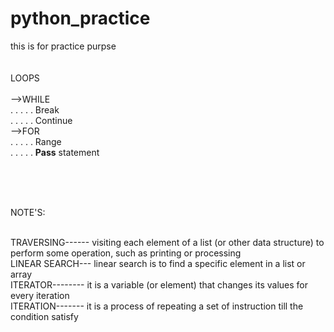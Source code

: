 # python_practice
this is for practice purpse
</br>
</br>
</br>
LOOPS</br></br>
-->WHILE</br>
. . . . . Break</br>
. . . . . Continue</br>
-->FOR</br>
. . . . . Range </br>
. . . . . <b>Pass</b> statement</br>

</br>
</br>
</br>

NOTE'S:</br></br>
 
TRAVERSING------ visiting each element of a list (or other data structure) to perform some operation, such as printing or processing</br>
LINEAR SEARCH--- linear search is to find a specific element in a list or array</br>
ITERATOR-------- it is a variable (or element) that changes its values for every iteration </br>
ITERATION------- it is a process of repeating a set of instruction till the condition satisfy</br>